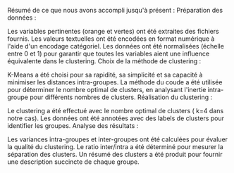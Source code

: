 Résumé de ce que nous avons accompli jusqu'à présent :
Préparation des données :

Les variables pertinentes (orange et vertes) ont été extraites des fichiers fournis.
Les valeurs textuelles ont été encodées en format numérique à l'aide d'un encodage catégoriel.
Les données ont été normalisées (échelle entre 0 et 1) pour garantir que toutes les variables aient une influence équivalente dans le clustering.
Choix de la méthode de clustering :

K-Means a été choisi pour sa rapidité, sa simplicité et sa capacité à minimiser les distances intra-groupes.
La méthode du coude a été utilisée pour déterminer le nombre optimal de clusters, en analysant l'inertie intra-groupe pour différents nombres de clusters.
Réalisation du clustering :

Le clustering a été effectué avec le nombre optimal de clusters ( k=4 dans notre cas).
Les données ont été annotées avec des labels de clusters pour identifier les groupes.
Analyse des résultats :

Les variances intra-groupes et inter-groupes ont été calculées pour évaluer la qualité du clustering.
Le ratio inter/intra a été déterminé pour mesurer la séparation des clusters.
Un résumé des clusters a été produit pour fournir une description succincte de chaque groupe.
